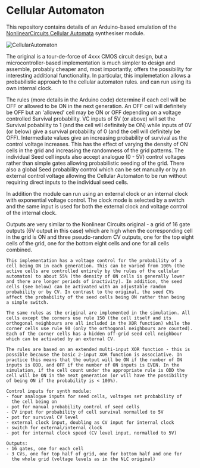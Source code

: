 # Cellular Automaton

This repository contains details of an Arduino-based emulation of the [NonlinearCircuits Cellular Automata](https://www.nonlinearcircuits.com/modules/p/cellular-automata) synthesiser module.

![CellularAutomaton](https://github.com/user-attachments/assets/e6e95f51-a603-4c6c-a3c2-eee641102247)

The original is a tour-de-force of 4xxx CMOS circuit design, but a microcontroller-based implementation is much simpler to design and assemble, probably cheaper and, most importantly, offers the possibility for interesting additional functionality. In particular, this implemetation allows a probabilistic approach to the cellular automaton rules. and can run using its own internal clock.

The rules (more details in the Arduino code) determine if each cell will be OFF or allowed to be ON in the next generation. An OFF cell will definitely be OFF but an 'allowed' cell may be ON or OFF depending on a voltage controlled Survival probability. VC inputs of 5V (or above) will set the Survival pobability to 1 (and the cell will definitely be ON) while inputs of 0V (or below) give a survival probability of 0 (and the cell will definitely be OFF). Intermediate values give an increasing probability of survival as the control voltage increases. This has the effect of varying the density of ON cells in the grid and increasing the randomness of the grid patterns. The individual Seed cell inputs also accept analogue (0 - 5V) control voltages rather than simple gates allowing probabilistic seeding of the grid. There also a global Seed probability control which can be set manually or by an external control voltage allowing the Cellular Automaton to be run without requiring direct inputs to the individual seed cells.

In addition the module can run using an external clock or an internal clock with exponential voltage control. The clock mode is selected by a switch and the same input is used for both the external clock and voltage control of the internal clock.

Outputs are very similar to the Nonlinear Circuits original - a grid of 16 gate outputs (6V output in this case) which are high when the corresponding cell in the grid is ON and three pseudo-random CV outputs, one for the top eight cells of the grid, one for the bottom eight cells and one for all cells combined.

    This implementation has a voltage control for the probability of a
    cell being ON in each generation. This can be varied from 100% (the
    active cells are controlled entirely by the rules of the cellular
    automaton) to about 55% (the density of ON cells is generally lower
    and there are longer periods of inactivity). In addition, the seed
    cells (see below) can be activated with an adjustable random
    probability or by CV. In contrast to the original, the seed CVs
    affect the probability of the seed cells being ON rather than being
    a simple switch.

    The same rules as the original are implemented in the simulation. All
    cells except the corners use rule 150 (the cell itself and its
    orthogonal neighbours are all included in the XOR function) while the
    corner cells use rule 90 (only the orthogonal neighbours are counted).
    Each of the corner cells has a hidden off-grid seed cell neighbour
    which can be activated by an external CV.
    
    The rules are based on an extended multi-input XOR function - this is
    possible because the basic 2-input XOR function is associative. In
    practice this means that the output will be ON if the number of ON
    inputs is ODD, and OFF if the number of ON inputs is EVEN. In the
    simulation, if the cell count under the appropriate rule is ODD the
    cell will be ON in the next generation (or will have the possibility
    of being ON if the probability is < 100%).

    Control inputs for synth module:
    - four analogue inputs for seed cells, voltages set probability of
      the cell being on
    - pot for manual probability control of seed cells
    - CV input for probability of cell survival normalled to 5V
    - pot for survival CV level
    - external clock input, doubling as CV input for internal clock
    - switch for external/internal clock
    - pot for internal clock speed (CV level input, normalled to 5V)

    Outputs:
    - 16 gates, one for each cell
    - 3 CVs, one for top half of grid, one for bottom half and one for
      the whole grid (voltage levels as in the NLC original)
